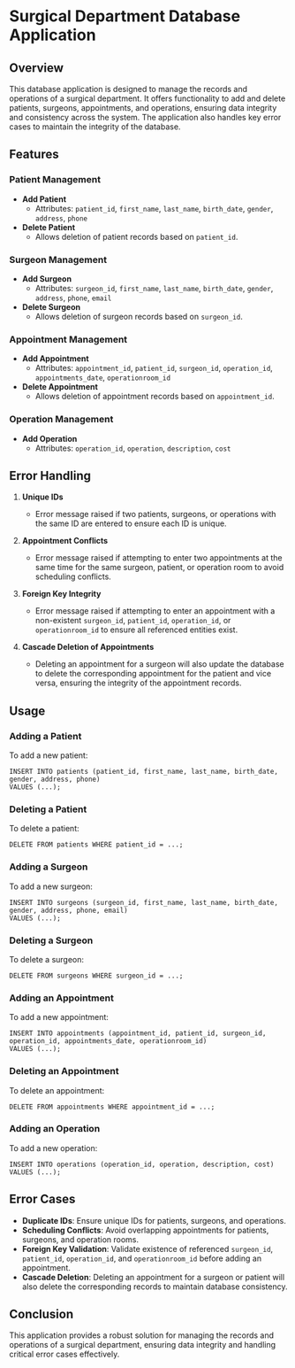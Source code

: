 # Surgical Department Database Application

## Overview

This database application is designed to manage the records and operations of a surgical department. It offers functionality to add and delete patients, surgeons, appointments, and operations, ensuring data integrity and consistency across the system. The application also handles key error cases to maintain the integrity of the database.

## Features

### Patient Management
- **Add Patient**
  - Attributes: `patient_id`, `first_name`, `last_name`, `birth_date`, `gender`, `address`, `phone`
- **Delete Patient**
  - Allows deletion of patient records based on `patient_id`.

### Surgeon Management
- **Add Surgeon**
  - Attributes: `surgeon_id`, `first_name`, `last_name`, `birth_date`, `gender`, `address`, `phone`, `email`
- **Delete Surgeon**
  - Allows deletion of surgeon records based on `surgeon_id`.

### Appointment Management
- **Add Appointment**
  - Attributes: `appointment_id`, `patient_id`, `surgeon_id`, `operation_id`, `appointments_date`, `operationroom_id`
- **Delete Appointment**
  - Allows deletion of appointment records based on `appointment_id`.

### Operation Management
- **Add Operation**
  - Attributes: `operation_id`, `operation`, `description`, `cost`

## Error Handling

1. **Unique IDs**
   - Error message raised if two patients, surgeons, or operations with the same ID are entered to ensure each ID is unique.
   
2. **Appointment Conflicts**
   - Error message raised if attempting to enter two appointments at the same time for the same surgeon, patient, or operation room to avoid scheduling conflicts.
   
3. **Foreign Key Integrity**
   - Error message raised if attempting to enter an appointment with a non-existent `surgeon_id`, `patient_id`, `operation_id`, or `operationroom_id` to ensure all referenced entities exist.
   
4. **Cascade Deletion of Appointments**
   - Deleting an appointment for a surgeon will also update the database to delete the corresponding appointment for the patient and vice versa, ensuring the integrity of the appointment records.

## Usage

### Adding a Patient
To add a new patient:
```
INSERT INTO patients (patient_id, first_name, last_name, birth_date, gender, address, phone)
VALUES (...);
```

### Deleting a Patient
To delete a patient:
```
DELETE FROM patients WHERE patient_id = ...;
```

### Adding a Surgeon
To add a new surgeon:
```
INSERT INTO surgeons (surgeon_id, first_name, last_name, birth_date, gender, address, phone, email)
VALUES (...);
```

### Deleting a Surgeon
To delete a surgeon:
```
DELETE FROM surgeons WHERE surgeon_id = ...;
```

### Adding an Appointment
To add a new appointment:
```
INSERT INTO appointments (appointment_id, patient_id, surgeon_id, operation_id, appointments_date, operationroom_id)
VALUES (...);
```

### Deleting an Appointment
To delete an appointment:
```
DELETE FROM appointments WHERE appointment_id = ...;
```

### Adding an Operation
To add a new operation:
```
INSERT INTO operations (operation_id, operation, description, cost)
VALUES (...);
```

## Error Cases
- **Duplicate IDs**: Ensure unique IDs for patients, surgeons, and operations.
- **Scheduling Conflicts**: Avoid overlapping appointments for patients, surgeons, and operation rooms.
- **Foreign Key Validation**: Validate existence of referenced `surgeon_id`, `patient_id`, `operation_id`, and `operationroom_id` before adding an appointment.
- **Cascade Deletion**: Deleting an appointment for a surgeon or patient will also delete the corresponding records to maintain database consistency.

## Conclusion
This application provides a robust solution for managing the records and operations of a surgical department, ensuring data integrity and handling critical error cases effectively.
